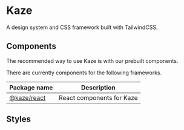 # Kaze

A design system and CSS framework built with TailwindCSS.

## Components

The recommended way to use Kaze is with our prebuilt components.

There are currently components for the following frameworks.

| Package name | Description |
| ------------ | ----------- |
| [@kaze/react]() | React components for Kaze |

## Styles


